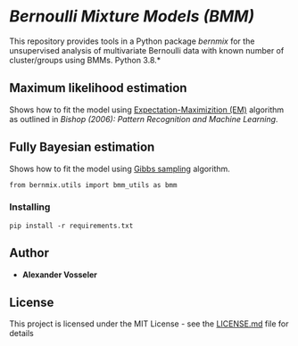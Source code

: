 # *Bernoulli Mixture Models (BMM)*

This repository provides tools in a Python package *bernmix* for the unsupervised analysis of multivariate Bernoulli data with known number of cluster/groups using BMMs. Python 3.8.*

## Maximum likelihood estimation 

Shows how to fit the model using [Expectation-Maximizition (EM)](https://github.com/AVoss84/bmm_mix/blob/master/EM_for_BMM.ipynb) algorithm as outlined in *Bishop (2006): Pattern Recognition and Machine Learning*. 

## Fully Bayesian estimation 

Shows how to fit the model using [Gibbs sampling](https://github.com/AVoss84/bmm_mix/blob/master/Gibbs_for_BMM.ipynb) algorithm.

```
from bernmix.utils import bmm_utils as bmm
```

### Installing

```
pip install -r requirements.txt
```

## Author

* **Alexander Vosseler**

## License

This project is licensed under the MIT License - see the [LICENSE.md](LICENSE.md) file for details

